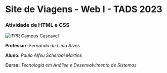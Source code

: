 # Site de Viagens - Web I - TADS 2023
 ### Atividade de HTML e CSS  
 ![IFPR Campus Cascavel](https://github.com/pauloalfeu/WebDev-I---2023/blob/9636075c32123ddadace715cb5679fc9d0b4e97c/Ex%20001%20-%20Site%20de%20Viagens/ifprlogo.png)
 
**Professor:** *Fernando de Lima Alves*  

**Aluno:** *Paulo Alfeu Scherbai Martins*  

**Curso:** *Tecnologia em Análise e Desenvolvimento de Sistemas*  
